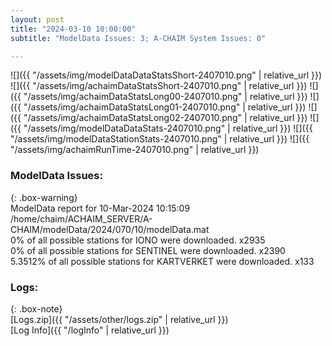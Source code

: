 ```yaml
---
layout: post
title: "2024-03-10 10:00:00"
subtitle: "ModelData Issues: 3; A-CHAIM System Issues: 0"

---
```


![]({{ "/assets/img/modelDataDataStatsShort-2407010.png" | relative_url }})
![]({{ "/assets/img/achaimDataStatsShort-2407010.png" | relative_url }})
![]({{ "/assets/img/achaimDataStatsLong00-2407010.png" | relative_url }})
![]({{ "/assets/img/achaimDataStatsLong01-2407010.png" | relative_url }})
![]({{ "/assets/img/achaimDataStatsLong02-2407010.png" | relative_url }})
![]({{ "/assets/img/modelDataDataStats-2407010.png" | relative_url }})
![]({{ "/assets/img/modelDataStationStats-2407010.png" | relative_url }})
![]({{ "/assets/img/achaimRunTime-2407010.png" | relative_url }})


### ModelData Issues:  
  
{: .box-warning}  
 ModelData report for 10-Mar-2024 10:15:09   
 /home/chaim/ACHAIM_SERVER/A-CHAIM/modelData/2024/070/10/modelData.mat   
 0% of all possible stations for IONO were downloaded. x2935   
 0% of all possible stations for SENTINEL were downloaded. x2390   
 5.3512% of all possible stations for KARTVERKET were downloaded. x133   
  


### Logs:  
  
{: .box-note}  
[Logs.zip]({{ "/assets/other/logs.zip" | relative_url }})  
[Log Info]({{ "/logInfo" | relative_url }})  
